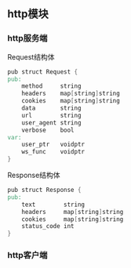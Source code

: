 ## http模块

### http服务端

Request结构体

```v
pub struct Request {
pub:
	method     string
	headers    map[string]string
	cookies    map[string]string
	data       string
	url        string
	user_agent string
	verbose    bool
var:
	user_ptr   voidptr
	ws_func    voidptr
}
```

Response结构体

```v
pub struct Response {
pub:
	text        string
	headers     map[string]string
	cookies     map[string]string
	status_code int
}
```



### http客户端

